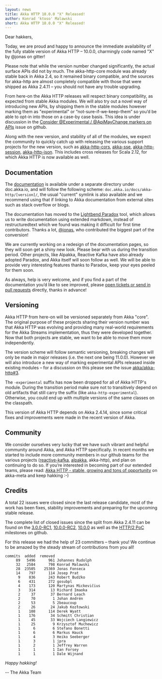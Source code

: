 ```yaml
---
layout: news
title: Akka HTTP 10.0.0 "X" Released!
author: Konrad 'ktoso' Malawski
short: Akka HTTP 10.0.0 "X" Released!
---
```


Dear hakkers,

Today, we are proud and happy to announce the immediate availability of 
the fully stable version of Akka HTTP – 10.0.0, charmingly code named 
"X" by @jonas on gitter!

Please note that while the version number changed significantly, the 
actual surface APIs did not by much. The akka-http-core module was 
already stable back in Akka 2.4, so it remained binary compatible, and 
the sources for akka-http are almost completely compatible with those 
that were shipped as Akka 2.4.11 – you should not have any trouble upgrading. 

From here-on the Akka HTTP releases will respect binary compatibility, 
as expected from stable Akka modules. We will also try out a novel way 
of introducing new APIs, by shipping them in the stable modules however 
marking them as "experimental" or “not-sure-if-we-keep-them” so you’d be 
able to opt-in into those on a case-by case basis. This idea is under 
discussion in the [Consider @Experimental / @ApiMayChange markers on APIs](https://github.com/akka/akka-http/issues/438) issue on github.

Along with the new version, and stability of all of the modules, we 
expect the community to quickly catch up with releasing the various 
support projects for the new version, such as [akka-http-cors](https://github.com/lomigmegard/akka-http-cors), 
[akka-sse](https://github.com/hseeberger/akka-sse), 
[akka-http-session](https://github.com/softwaremill/akka-http-session), 
[akka-http-json](https://github.com/hseeberger/akka-http-json). 
This includes cross releases for Scala 2.12, for which Akka HTTP is now available as well.

## Documentation

The [documentation](http://doc.akka.io/docs/akka-http/current) is available 
under a separate directory under doc.akka.io, and will follow the following 
scheme: `doc.akka.io/docs/akka-http/[version]/`, the usual "current" symlink 
is also available and we recommend using that if linking to Akka 
documentation from external sites such as stack overflow or blogs. 

The documentation has moved to the [Lightbend Paradox](https://github.com/lightbend/paradox) 
tool, which allows us to write documentation using extended markdown, instead of 
restructuredtext which we found was making it difficult for first time contributors.
Thanks a lot, [@jonas](https://github.com/jonas), who contributed the biggest part of
the conversion!

We are currently working on a redesign of the documentation pages, so they 
will soon get a shiny new look. Please bear with us during the transition 
period. Other projects, like Alpakka, Reactive Kafka have also already adopted 
Paradox, and Akka itself will soon follow as well. We will be able to provide 
very interesting features thanks to Paradox, keep your eyes peeled for them soon.

As always, help is very welcome, and if you find a part of the documentation 
you’d like to see improved, please [open tickets or send in pull requests](https://github.com/akka/akka-http/blob/master/CONTRIBUTING.md) 
directly, thanks in advance!

## Versioning

Akka HTTP from here-on will be versioned separately from Akka "core". 
The original purpose of these projects sharing their version number was 
that Akka HTTP was evolving and providing many real-world requirements 
for the Akka Streams implementation, thus they were developed together. 
Now that both projects are stable, we want to be able to move them more 
independently.

The version scheme will follow semantic versioning, breaking changes will 
only be made in major releases (i.e. the next one being 11.0.0). However 
we will also introduce a new way of marking experimental APIs released 
inside existing modules – for a discussion on this please see the issue 
[akka/akka-http#3](https://github.com/akka/akka-http/issues/3).

The `-experimental` suffix has now been dropped for all of Akka HTTP's module. 
During the transition period make sure not to transitively depend on old artifacts
that still carry the suffix (like `akka-http-experimental`). Otherwise, you could
end up with multiple versions of the same classes on the classpath.

This version of Akka HTTP depends on Akka 2.4.14, since some critical 
fixes and improvements were made in the recent version of Akka.

## Community

We consider ourselves very lucky that we have such vibrant and helpful 
community around Akka, and Akka HTTP specifically. In recent months we 
started to include more community members in our github teams for the 
various projects ([reactive-kafka](https://github.com/akka/reactive-kafka), 
[alpakka](https://github.com/akka/alpakka), akka-http), and plan on 
continuing to do so. If you’re interested in becoming part of our 
extended teams, please read: [Akka HTTP - stable, growing and tons of opportunity](https://github.com/akka/akka-meta/issues/27) 
on akka-meta and keep hakking :-)

## Credits

A total 22 issues were closed since the last release candidate, most 
of the work has been fixes, stability improvements and preparing for the 
upcoming stable release.

The complete list of closed issues since the split from Akka 2.4.11 can 
be found on the [3.0.0-RC1](https://github.com/akka/akka-http/milestone/1?closed=1),
[10.0.0-RC2](https://github.com/akka/akka-http/milestone/16?closed=1), 
[10.0.0](https://github.com/akka/akka-http/milestone/14?closed=1) as well 
as the [HTTP/2 PoC](https://github.com/akka/akka-http/milestone/9?closed=1) 
milestones on github.

For this release we had the help of 23 committers – thank you! 
We continue to be amazed by the steady stream of contributions from you all!


~~~
commits  added  removed
     89   5496      961 Johannes Rudolph
     32   2584      798 Konrad Malawski
     28  23505    25369 Jonas Fonseca
     14    797      114 Josep Prat
      9    836      243 Robert Budźko
      6    431      272 gosubpl
      4    173      120 Martynas Mickevičius
      3    314       13 Richard Imaoka
      2     37       37 Bernard Leach
      2     70        1 Johan Andrén
      2     53        5 2beaucoup
      2     26       24 Jakub Kozłowski
      1    108      114 Derek Wyatt
      1    176       34 Schmitt Christian
      1     45       33 Wojciech Langiewicz
      1     25        9 Krzysztof Muchewicz
      1      6        6 Stefano Bonetti
      1      6        6 Markus Hauck
      1      4        3 Heiko Seeberger
      1      3        1 jpra
      1      2        1 Jeffrey Warren
      1      1        1 Ian Forsey
      1      1        1 Dale Wijnand
~~~

*Happy hakking!*

-- The Akka Team

